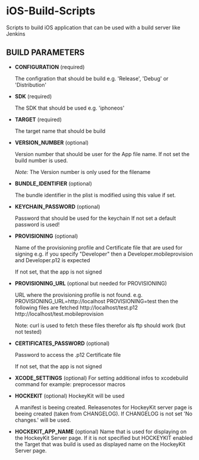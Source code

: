 iOS-Build-Scripts
=================

Scripts to build iOS application that can be used with a build server like Jenkins



BUILD PARAMETERS
-----------------

* __CONFIGURATION__ (required)

  The configration that should be build
  e.g. 'Release', 'Debug' or 'Distribution'


* __SDK__ (required)

  The SDK that should be used
  e.g. 'iphoneos'


* __TARGET__ (required)

  The target name that should be build


* __VERSION_NUMBER__ (optional)

  Version number that should be user for the App file name. 
  If not set the build number is used.

  _Note:_ The Version number is only used for the filename


* __BUNDLE_IDENTIFIER__ (optional)

  The bundle identifier in the plist is modified using this value if set.


* __KEYCHAIN_PASSWORD__ (optional)

  Password that should be used for the keychain
  If not set a default password is used!


* __PROVISIONING__ (optional)

  Name of the provisioning profile and Certificate file that are used for signing
  e.g. if you specify "Developer" then a Developer.mobileprovision and Developer.p12 is expected

  If not set, that the app is not signed

* __PROVISIONING_URL__ (optional but needed for PROVISIONING)

  URL where the provisioning profile is not found.
	e.g.
	PROVISIONING_URL=http://localhost
	PROVISIONING=test
	then the following files are fetched
	http://localhost/test.p12
	http://localhost/test.mobileprovision
	
	Note: curl is used to fetch these files therefor als ftp should work (but not tested)


* __CERTIFICATES_PASSWORD__ (optional)

  Password to access the .p12 Certificate file
  
  If not set, that the app is not signed
  
* __XCODE_SETTINGS__ (optional)
  For setting additional infos to xcodebuild command for example:
  preprocessor macros
  
* __HOCKEKIT__ (optional)
  HockeyKit will be used
  
  A manifest is beeing created.
  Releasenotes for HockeyKit server page is beeing created (taken from CHANGELOG). If CHANGELOG is not set
  'No changes.' will be used.
  
* __HOCKEKIT_APP_NAME__ (optional)
  Name that is used for displaying on the HockeyKit Server page.
  If it is not specified but HOCKEYKIT enabled the Target that was build is used as displayed name on 
  the HockeyKit Server page.
  

